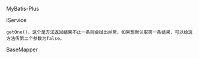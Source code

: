 MyBatis-Plus

IService

```
getOne()，这个是方法返回结果不止一条则会抛出异常，如果想默认取第一条结果，可以给这方法传第二个参数为false。
```



BaseMapper

